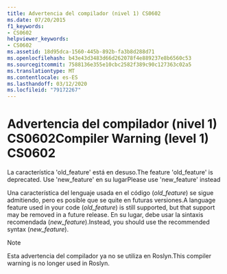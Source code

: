 ```yaml
---
title: Advertencia del compilador (nivel 1) CS0602
ms.date: 07/20/2015
f1_keywords:
- CS0602
helpviewer_keywords:
- CS0602
ms.assetid: 18d95dca-1560-445b-892b-fa3b8d288d71
ms.openlocfilehash: b43e43d3483d66d262078f4e889237e8b6560c53
ms.sourcegitcommit: 7588136e355e10cbc2582f389c90c127363c02a5
ms.translationtype: MT
ms.contentlocale: es-ES
ms.lasthandoff: 03/12/2020
ms.locfileid: "79172267"
---
```

# <a name="compiler-warning-level-1-cs0602"></a><span data-ttu-id="f1b91-102">Advertencia del compilador (nivel 1) CS0602</span><span class="sxs-lookup"><span data-stu-id="f1b91-102">Compiler Warning (level 1) CS0602</span></span>

<span data-ttu-id="f1b91-103">La característica 'old_feature' está en desuso.</span><span class="sxs-lookup"><span data-stu-id="f1b91-103">The feature 'old_feature' is deprecated.</span></span> <span data-ttu-id="f1b91-104">Use 'new_feature' en su lugar</span><span class="sxs-lookup"><span data-stu-id="f1b91-104">Please use 'new_feature' instead</span></span>

 <span data-ttu-id="f1b91-105">Una característica del lenguaje usada en el código (*old_feature*) se sigue admitiendo, pero es posible que se quite en futuras versiones.</span><span class="sxs-lookup"><span data-stu-id="f1b91-105">A language feature used in your code (*old_feature*) is still supported, but that support may be removed in a future release.</span></span> <span data-ttu-id="f1b91-106">En su lugar, debe usar la sintaxis recomendada (*new_feature*).</span><span class="sxs-lookup"><span data-stu-id="f1b91-106">Instead, you should use the recommended syntax (*new_feature*).</span></span>

> [!NOTE]
> <span data-ttu-id="f1b91-107">Esta advertencia del compilador ya no se utiliza en Roslyn.</span><span class="sxs-lookup"><span data-stu-id="f1b91-107">This compiler warning is no longer used in Roslyn.</span></span>

